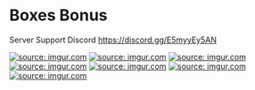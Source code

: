 # Boxes Bonus
Server Support Discord 
https://discord.gg/E5myyEy5AN

<a href="https://imgur.com/RTGi8dN"><img src="https://i.imgur.com/RTGi8dN.png" title="source: imgur.com" /></a>
<a href="https://imgur.com/WR9zAh9"><img src="https://i.imgur.com/WR9zAh9.png" title="source: imgur.com" /></a>
<a href="https://imgur.com/zRkDq0b"><img src="https://i.imgur.com/zRkDq0b.png" title="source: imgur.com" /></a>
<a href="https://imgur.com/GlKOg39"><img src="https://i.imgur.com/GlKOg39.png" title="source: imgur.com" /></a>
<a href="https://imgur.com/L4ysA0q"><img src="https://i.imgur.com/L4ysA0q.png" title="source: imgur.com" /></a>
<a href="https://imgur.com/EQl48g1"><img src="https://i.imgur.com/EQl48g1.png" title="source: imgur.com" /></a>
<a href="https://imgur.com/BB5K0Ou"><img src="https://i.imgur.com/BB5K0Ou.png" title="source: imgur.com" /></a>
